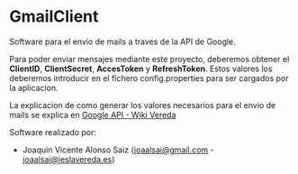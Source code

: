 # GmailClient
Software para el envio de mails a traves de la API de Google.

Para poder enviar mensajes mediante este proyecto, deberemos obtener el **ClientID**, **ClientSecret**, **AccesToken** y **RefreshToken**. Estos valores los deberemos introducir en el fichero config.properties para ser cargados por la aplicacion.

La explicacion de como generar los valores necesarios para el envio de mails se explica en  [Google API - Wiki Vereda](http://wiki.ieslavereda.es/index.php?title=Google_API#Envio_de_Mails)

Software realizado por:
- Joaquin Vicente Alonso Saiz (joaalsai@gmail.com - joaalsai@ieslavereda.es)
